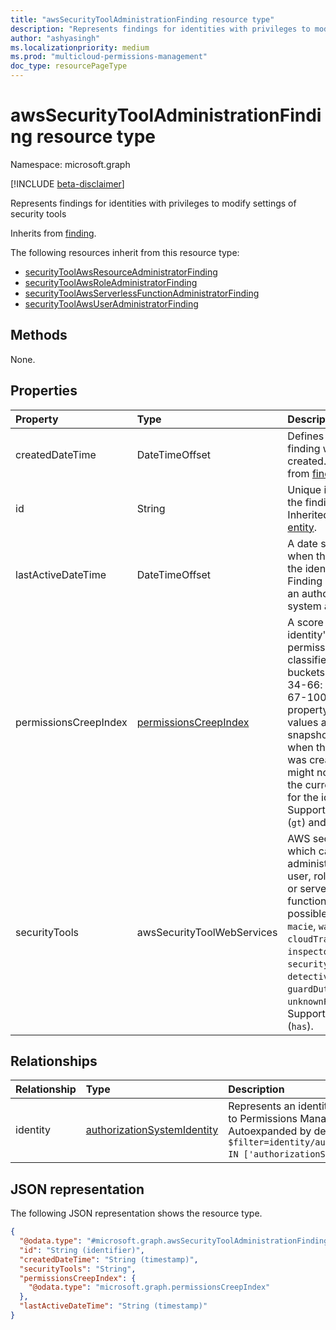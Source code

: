 ```yaml
---
title: "awsSecurityToolAdministrationFinding resource type"
description: "Represents findings for identities with privileges to modify settings of security tools."
author: "ashyasingh"
ms.localizationpriority: medium
ms.prod: "multicloud-permissions-management"
doc_type: resourcePageType
---
```


# awsSecurityToolAdministrationFinding resource type

Namespace: microsoft.graph

[!INCLUDE [beta-disclaimer](../../includes/beta-disclaimer.md)]

Represents findings for identities with privileges to modify settings of security tools

Inherits from [finding](../resources/finding.md).

The following resources inherit from this resource type:

- [securityToolAwsResourceAdministratorFinding](../resources/securitytoolawsresourceadministratorfinding.md)
- [securityToolAwsRoleAdministratorFinding](../resources/securitytoolawsroleadministratorfinding.md)
- [securityToolAwsServerlessFunctionAdministratorFinding](../resources/securitytoolawsserverlessfunctionadministratorfinding.md)
- [securityToolAwsUserAdministratorFinding](../resources/securitytoolawsuseradministratorfinding.md)

## Methods
None.


## Properties
|Property|Type|Description|
|:---|:---|:---|
|createdDateTime|DateTimeOffset|Defines when the finding was created. Inherited from [finding](../resources/finding.md).|
|id|String|Unique identifier for the finding. Inherited from [entity](../resources/entity.md).|
|lastActiveDateTime|DateTimeOffset|A date specifiying when the last time the identity in this Finding executed an authorization system action|
|permissionsCreepIndex|[permissionsCreepIndex](../resources/permissionscreepindex.md)|A score for an identity's excessive permissions that is classified into three buckets: 0-33: low, 34-66: medium, 67-100: high. This property and its values are a snapshot as of when the finding was created and might not reflect the current score for the identity. Supports `$filter` (`gt`) and `$orderby`.|
|securityTools|awsSecurityToolWebServices|AWS security tools which can be administered by the user, role, resource or serverless function.The possible values are: `macie`, `wafShield`, `cloudTrail`, `inspector`, `securityHub`, `detective`, `guardDuty`, `unknownFutureValue`. Supports `$filter` (`has`).|

## Relationships
|Relationship|Type|Description|
|:---|:---|:---|
|identity|[authorizationSystemIdentity](../resources/authorizationsystemidentity.md)|Represents an identity in an authorization system onboarded to Permissions Management. Inherited from [identityFinding](../resources/identityfinding.md). Autoexpanded by default. Supports `$filter` as follows: `$filter=identity/authorizationSystem/authorizationSystemId IN ['authorizationSystemIds']`.|

## JSON representation
The following JSON representation shows the resource type.
<!-- {
  "blockType": "resource",
  "keyProperty": "id",
  "@odata.type": "microsoft.graph.awsSecurityToolAdministrationFinding",
  "baseType": "microsoft.graph.finding",
  "openType": false
}
-->
``` json
{
  "@odata.type": "#microsoft.graph.awsSecurityToolAdministrationFinding",
  "id": "String (identifier)",
  "createdDateTime": "String (timestamp)",
  "securityTools": "String",
  "permissionsCreepIndex": {
    "@odata.type": "microsoft.graph.permissionsCreepIndex"
  },
  "lastActiveDateTime": "String (timestamp)"
}
```

